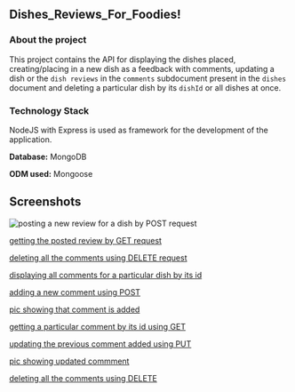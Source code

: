 ## Dishes_Reviews_For_Foodies!

### About the project
This project contains the API for displaying the dishes placed, creating/placing in a new dish as a feedback with comments, updating a dish or the `dish reviews` in the `comments` subdocument present in the `dishes` document and deleting a particular dish by its `dishId` or all dishes at once.

### Technology Stack
NodeJS with Express is used as framework for the development of the application. 

**Database:** MongoDB

**ODM used:** Mongoose

## Screenshots

![posting a new review for a dish by POST request](./screenshots/screenshot_1)

[getting the posted review by GET request](./screenshots/screenshot_2)

[deleting all the comments using DELETE request](./screenshots/screenshot_3)

[displaying all comments for a particular dish by its id](./screenshots/screenshot_4)

[adding a new comment using POST](./screenshots/screenshot_5_a)

[pic showing that comment is added](./screenshots/screenshot_5_b)

[getting a particular comment by its id using GET](./screenshots/screenshot_6)

[updating the previous comment added using PUT](./screenshots/screenshot_7_a)

[pic showing updated commment](./screenshots/screenshot_7_b)

[deleting all the comments using DELETE](./screenshots/screenshot_8)
